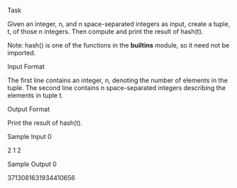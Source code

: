Task

Given an integer, n, and n space-separated integers as input, create a tuple, t, of those n integers. 
Then compute and print the result of hash(t).

Note: hash() is one of the functions in the __builtins__ module, so it need not be imported.

Input Format

The first line contains an integer, n, denoting the number of elements in the tuple.
The second line contains n space-separated integers describing the elements in tuple t.

Output Format

Print the result of hash(t).

Sample Input 0

2
1 2

Sample Output 0

3713081631934410656